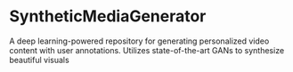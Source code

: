 # SyntheticMediaGenerator
A deep learning-powered repository for generating personalized video content with user annotations. Utilizes state-of-the-art GANs to synthesize beautiful visuals
